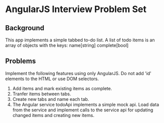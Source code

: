 # AngularJS Interview Problem Set

## Background

This app implements a simple tabbed to-do list. A list of todo
items is an array of objects with the keys:
name[string]
complete[bool]

## Problems

Implement the following features using only AngularJS. Do not
add 'id' elements to the HTML or use DOM selectors.

1. Add items and mark existing items as complete.
2. Tranfer items between tabs.
3. Create new tabs and name each tab.
4. The Angular service todoApi implements a simple mock api. Load
   data from the service and implement calls to the service api for
   updating changed items and creating new items.
